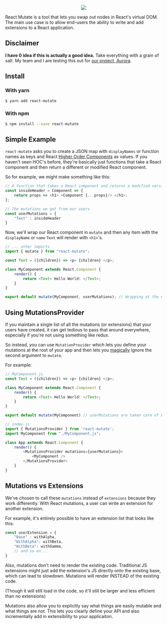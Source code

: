 <p align="center">
  <img src="https://i.imgur.com/003JozN.png" />
</p>

React Mutate is a tool that lets you swap out nodes in React's virtual DOM. The main use case is to allow end-users the ability to write and add extensions to a React application. 

## Disclaimer

**I have 0 idea if this is actually a good idea.** Take everything with a grain of salt. My team and I are testing this out for [our project, Aurora](https://github.com/tundra-code/aurora).

## Install

### With yarn

``` sh
$ yarn add react-mutate
```

### With npm

``` sh
$ npm install --save react-mutate
```

## Simple Example

`react-mutate` asks you to create a JSON map with `displayNames` or function names as keys and React [Higher Order Components](https://reactjs.org/docs/higher-order-components.html) as values. 
If you haven't seen HOC's before, they're basically just functions that take a React component and then return a different or modified React component.

So for example, we might make something like this:

``` js 
// A function that takes a React component and returns a modified version.
const insideHeader = Component => {
    return props => <h1> <Component {...props}/> </h1>;
};

// The mutations we got from our users
const userMutations = {
    "Text" : insideHeader
}
```

Now, we'll wrap our React component in `mutate` and then any item with the `displayName` or `name` `Text` will render with `<h1>`'s.  

``` js 
// ... other imports
import { mutate } from "react-mutate";

const Text = ({children}) => <p> {children} </p>;

class MyComponent extends React.Component {
    render() {
        return <Text> Hello World! </Text>;
    }
}

export default mutate(MyComponent, userMutations); // Wrapping at the end
```

## Using MutationsProvider

If you maintain a single list of all the mutations (or extensions) that your users have created, it can get tedious to pass that around everywhere, especially if you're not using something like redux. 

So instead, you can use `MutationProvider` which lets you define your mutations at the root of your app and then lets you [magically](https://reactjs.org/docs/context.html) ignore the second argument to `mutate`.

For example:

``` js
// MyComponent.js
const Text = ({children}) => <p> {children} </p>;

class MyComponent extends React.Component {
    render() {
        return <Text> Hello World! </Text>;
    }
}

export default mutate(MyComponent) // userMutations are taken care of by the MutationsProvider
```

``` js 
// index.js
import { MutationsProvider } from 'react-mutate';
import MyComponent from "./MyComponent.js";

class App extends React.Component {
    render() {
        <MutationsProvider mutations={userMutations}>
            <MyComponent />
        </MutationsProvider>
    }
}
```

## Mutations vs Extensions
We've chosen to call these `mutations` instead of `extensions` because they work differently. With React mutations, a user can write an extension for another extension. 

For example, it's entirely possible to have an extension list that looks like this:

``` js
const userExtension = {
    "Base" : withAlpha,
    "WithAlpha": withBeta,
    "WithBeta": withGamma,
    // and so on...
}
```

Also, mutations don't need to render the existing code. Traditional JS extensions might just add the extension's JS directly onto the existing base, which can lead to slowdown. Mutations will render INSTEAD of the existing code. 

(Though it will still load in the code, so it'll still be larger and less efficient than no extensions)

Mutations also allow you to explicitly say what things are easily mutable and what things are not. This lets you clearly define your API and also incrementally add in extensibility to your applicaiton. 

